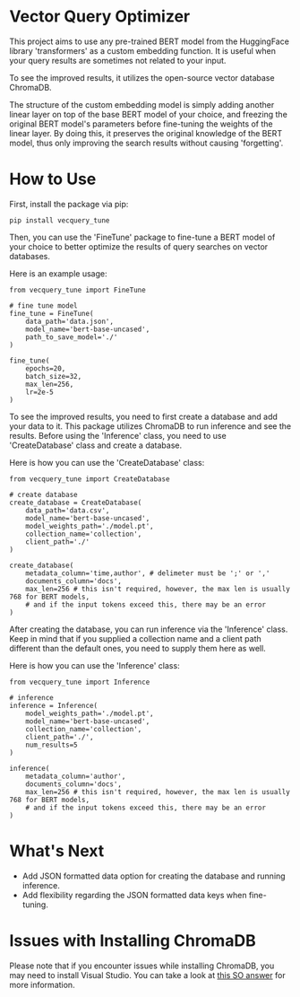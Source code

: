 # Vector Query Optimizer

This project aims to use any pre-trained BERT model from the HuggingFace library 'transformers' as a custom embedding function. It is useful when your query results are sometimes not related to your input.

To see the improved results, it utilizes the open-source vector database ChromaDB.

The structure of the custom embedding model is simply adding another linear layer on top of the base BERT model of your choice, and freezing the original BERT model's parameters before fine-tuning the weights of the linear layer. By doing this, it preserves the original knowledge of the BERT model, thus only improving the search results without causing 'forgetting'.

# How to Use

First, install the package via pip:

`pip install vecquery_tune`

Then, you can use the 'FineTune' package to fine-tune a BERT model of your choice to 
better optimize the results of query searches on vector databases.

Here is an example usage:

```
from vecquery_tune import FineTune

# fine tune model
fine_tune = FineTune(
    data_path='data.json',
    model_name='bert-base-uncased',
    path_to_save_model='./'
)

fine_tune(
    epochs=20,
    batch_size=32,
    max_len=256,
    lr=2e-5
)
```

To see the improved results, you need to first create a database and add your data to it.
This package utilizes ChromaDB to run inference and see the results. Before using the 
'Inference' class, you need to use 'CreateDatabase' class and create a database.

Here is how you can use the 'CreateDatabase' class:

```
from vecquery_tune import CreateDatabase

# create database
create_database = CreateDatabase(
    data_path='data.csv',
    model_name='bert-base-uncased',
    model_weights_path='./model.pt',
    collection_name='collection',
    client_path='./'
)

create_database(
    metadata_column='time,author', # delimeter must be ';' or ','
    documents_column='docs',
    max_len=256 # this isn't required, however, the max len is usually 768 for BERT models,
    # and if the input tokens exceed this, there may be an error
)
```

After creating the database, you can run inference via the 'Inference' class.
Keep in mind that if you supplied a collection name and a client path different than the 
default ones, you need to supply them here as well.

Here is how you can use the 'Inference' class:

```
from vecquery_tune import Inference

# inference
inference = Inference(
    model_weights_path='./model.pt',
    model_name='bert-base-uncased',
    collection_name='collection',
    client_path='./',
    num_results=5
)

inference(
    metadata_column='author',
    documents_column='docs',
    max_len=256 # this isn't required, however, the max len is usually 768 for BERT models,
    # and if the input tokens exceed this, there may be an error
)
```

# What's Next
- Add JSON formatted data option for creating the database and running inference.
- Add flexibility regarding the JSON formatted data keys when fine-tuning.

# Issues with Installing ChromaDB

Please note that if you encounter issues while installing ChromaDB, you may need to install Visual Studio. You can take a look at [this SO answer](https://stackoverflow.com/a/76245995) for more information.